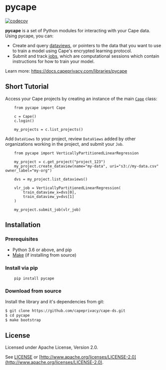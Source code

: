 # pycape

[![codecov](https://codecov.io/gh/capeprivacy/cape-ds/branch/main/graph/badge.svg?token=nimecXcQzo)](https://codecov.io/gh/capeprivacy/cape-ds)

**pycape** is a set of Python modules for interacting with your Cape data. Using pycape, you can:

- Create and query [dataviews](https://docs.capeprivacy.com/libraries/pycape/reference#pycapedataviews), or pointers to the data that you want to use to train a model using Cape's encrypted learning protocol.
- Submit and track [jobs](https://docs.capeprivacy.com/libraries/pycape/reference#pycapedataviews), which are computational sessions which contain instructions for how to train your model.

Learn more: https://docs.capeprivacy.com/libraries/pycape

## Short Tutorial
Access your Cape projects by creating an instance of the main [`Cape`](https://docs.capeprivacy.com/libraries/pycape/reference#pycapecape) class:
``` 
    from pycape import Cape

    c = Cape()
    c.login()

    my_projects = c.list_projects()
```

Add `DataViews` to your project, review `DataViews` added by other organizations working in the project, and submit your `Job`.
```    
    from pycape import VerticallyPartitionedLinearRegression

    my_project = c.get_project("project_123")
    my_project.create_dataview(name="my-data", uri="s3://my-data.csv" owner_label="my-org")

    dvs = my_project.list_dataviews()

    vlr_job = VerticallyPartitionedLinearRegression(
        train_dataview_x=dvs[0],
        train_dataview_y=dvs[1]
    )

    my_project.submit_job(vlr_job)
```

## Installation

### Prerequisites

* Python 3.6 or above, and pip
* [Make](https://www.gnu.org/software/make/) (if installing from source)

### Install via pip
```shell
    pip install pycape
```

### Download from source

Install the library and it's dependencies from git: 

```sh
$ git clone https://github.com/capeprivacy/cape-ds.git
$ cd pycape
$ make bootstrap
```

## License
Licensed under Apache License, Version 2.0.

See [LICENSE](https://github.com/capeprivacy/cape-python/blob/master/LICENSE) or [http://www.apache.org/licenses/LICENSE-2.0](http://www.apache.org/licenses/LICENSE-2.0).


